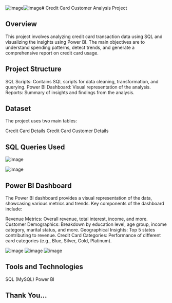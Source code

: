 ![image](https://github.com/Riku1014/Credit-Card-Analysis-Report-SQL/assets/151837914/f2c8d753-ac80-4191-83c4-562f8a29b756)![image](https://github.com/Riku1014/Credit-Card-Analysis-Report-SQL/assets/151837914/ef55fcd7-f65e-4e18-ad29-65469798576d)# Credit Card Customer Analysis Project
## Overview
This project involves analyzing credit card transaction data using SQL and visualizing the insights using Power BI. The main objectives are to understand spending patterns, detect trends, and generate a comprehensive report on credit card usage.

## Project Structure
SQL Scripts: Contains SQL scripts for data cleaning, transformation, and querying.
Power BI Dashboard: Visual representation of the analysis.
Reports: Summary of insights and findings from the analysis.

## Dataset
The project uses two main tables:

Credit Card Details
Credit Card Customer Details

## SQL Queries Used
![image](https://github.com/Riku1014/Credit-Card-Analysis-Report-SQL/assets/151837914/6e645eb4-3173-4e95-a7b2-6ec7ac68cedc)

![image](https://github.com/Riku1014/Credit-Card-Analysis-Report-SQL/assets/151837914/232e610a-2775-4c64-b665-a2a12b77b419)

## Power BI Dashboard
The Power BI dashboard provides a visual representation of the data, showcasing various metrics and trends. Key components of the dashboard include:

Revenue Metrics: Overall revenue, total interest, income, and more.
Customer Demographics: Breakdown by education level, age group, income category, marital status, and more.
Geographical Insights: Top 5 states contributing to revenue.
Credit Card Categories: Performance of different card categories (e.g., Blue, Silver, Gold, Platinum).

![image](https://github.com/Riku1014/Credit-Card-Analysis-Report-SQL/assets/151837914/c99883f2-4dc4-4852-9b97-1a18cf8f1a9b)
![image](https://github.com/Riku1014/Credit-Card-Analysis-Report-SQL/assets/151837914/d5da6468-6f5b-4878-ab7a-e0095ccab2d4)
![image](https://github.com/Riku1014/Credit-Card-Analysis-Report-SQL/assets/151837914/4fa382b4-c0d1-4d1b-a5ed-a56d2f0c7a53)

## Tools and Technologies
SQL (MySQL)
Power BI

## Thank You...



